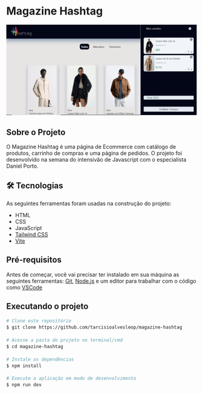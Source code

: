 # Magazine Hashtag

<div align="center">
  
  ![principal](https://github.com/tarcisioalvesleop/magazine-hashtag/blob/main/assets/projeto.png)
</div>

## Sobre o Projeto
O Magazine Hashtag é uma página de Ecommerce com catálogo de produtos, carrinho de compras e uma página de pedidos. O projeto foi desenvolvido na semana do intensivão de Javascript 
com o especialista Daniel Porto.

## 🛠 Tecnologias

As seguintes ferramentas foram usadas na construção do projeto:

- HTML
- CSS
- JavaScript
- [Tailwind CSS](https://tailwindcss.com/)
- [Vite](https://vitejs.dev/)

## Pré-requisitos

Antes de começar, você vai precisar ter instalado em sua máquina as seguintes ferramentas:
[Git](https://git-scm.com), [Node.js](https://nodejs.org/en/) e um editor para trabalhar com o código como [VSCode](https://code.visualstudio.com/)

## Executando o projeto

```bash
# Clone este repositório
$ git clone https://github.com/tarcisioalvesleop/magazine-hashtag

# Acesse a pasta do projeto no terminal/cmd
$ cd magazine-hashtag

# Instale as dependências
$ npm install

# Execute a aplicação em modo de desenvolvimento
$ npm run dev
```
